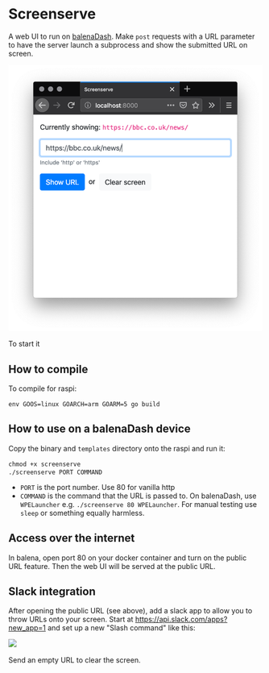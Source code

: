 # Screenserve

A web UI to run on [balenaDash](https://www.balena.io/blog/make-a-web-frame-with-raspberry-pi-in-30-minutes/).  Make `post` requests with a URL parameter to have the server launch a subprocess and show the submitted URL on screen.

<img src="screenshots/web-ui.png" width="572" />

To start it

## How to compile

To compile for raspi:

```
env GOOS=linux GOARCH=arm GOARM=5 go build
```

## How to use on a balenaDash device

Copy the binary and `templates` directory onto the raspi and run it:

```
chmod +x screenserve
./screenserve PORT COMMAND
```

* `PORT` is the port number.  Use 80 for vanilla http
* `COMMAND` is the command that the URL is passed to.  On balenaDash, use `WPELauncher` e.g. `./screenserve 80 WPELauncher`.  For manual testing use `sleep` or something equally harmless.

## Access over the internet

In balena, open port 80 on your docker container and turn on the public URL feature.  Then the web UI will be served at the public URL.

## Slack integration

After opening the public URL (see above), add a slack app to allow you to throw URLs onto your screen.  Start at https://api.slack.com/apps?new_app=1 and set up a new "Slash command" like this:

<img src="screenshots/slack-howto.png" width="631" />

Send an empty URL to clear the screen.